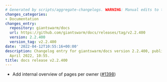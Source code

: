 ```yaml
---
# Generated by scripts/aggregate-changelogs. WARNING: Manual edits to this files will be overwritten.
changes_categories:
- Documentation
changes_entry:
  repository: giantswarm/docs
  url: https://github.com/giantswarm/docs/releases/tag/v2.2.400
  version: 2.2.400
  version_tag: v2.2.400
date: '2022-04-12T10:55:16+00:00'
description: Changelog entry for giantswarm/docs version 2.2.400, published on 12
  April 2022, 10:55.
title: docs release v2.2.400
---
```


- Add internal overview of pages per owner ([#1398](https://github.com/giantswarm/docs/pull/1398))

